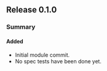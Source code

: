 ## Release 0.1.0
### Summary

#### Added
- Initial module commit.
- No spec tests have been done yet.

